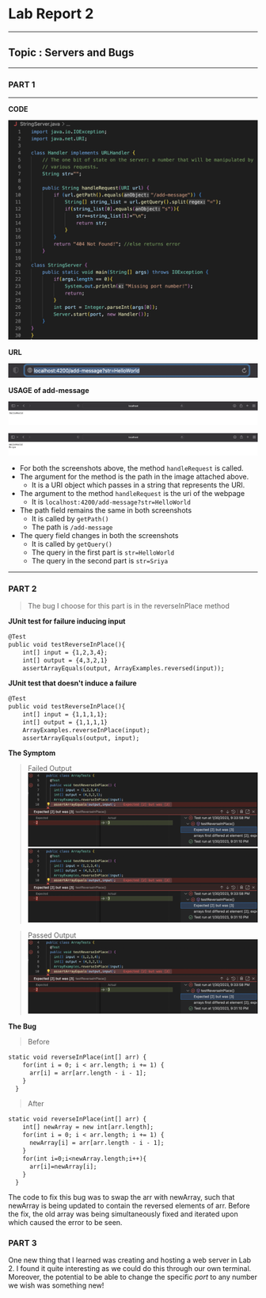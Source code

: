 # Lab Report 2
---
## Topic : Servers and Bugs
---
### PART 1
---
**CODE**

![Image](code.png)

**URL**

![Image](1.png)

**USAGE of add-message**

![Image](2.png)

![Image](3.png)

- For both the screenshots above, the method `handleRequest` is called.
- The argument for the method is the path in the image attached above.
    - It is a URI object which passes in a string that represents the URI.
- The argument to the method `handleRequest` is the uri of the webpage
    - It is `localhost:4200/add-message?str=HelloWorld`
- The path field remains the same in both screenshots
    - It is called by `getPath()`
    - The path is `/add-message`
- The query field changes in both the screenshots
    - It is called by `getQuery()`
    - The query in the first part is `str=HelloWorld`
    - The query in the second part is `str=Sriya`

---
### PART 2
> The bug I choose for this part is in the reverseInPlace method

**JUnit test for failure inducing input**

```
@Test
public void testReverseInPlace(){
    int[] input = {1,2,3,4};
    int[] output = {4,3,2,1}
    assertArrayEquals(output, ArrayExamples.reversed(input));
```

**JUnit test that doesn't induce a failure**

```
@Test
public void testReverseInPlace(){
    int[] input = {1,1,1,1};
    int[] output = {1,1,1,1}
    ArrayExamples.reverseInPlace(input);
    assertArrayEquals(output, input);
```

**The Symptom**
> Failed Output
![Image](4.png)
![Image](4.png)

> Passed Output
![Image](4.png)

**The Bug**
> Before

```
static void reverseInPlace(int[] arr) {
    for(int i = 0; i < arr.length; i += 1) {
      arr[i] = arr[arr.length - i - 1];
    }
  }
```

> After

```
static void reverseInPlace(int[] arr) {
    int[] newArray = new int[arr.length];
    for(int i = 0; i < arr.length; i += 1) {
      newArray[i] = arr[arr.length - i - 1];
    }
    for(int i=0;i<newArray.length;i++){
      arr[i]=newArray[i];
    }
  }
```
The code to fix this bug was to swap the arr with newArray, such that newArray is being updated to contain the reversed elements of arr.
Before the fix, the old array was being simultaneously fixed and iterated upon which caused the error to be seen.

### PART 3
One new thing that I learned was creating and hosting a web server in Lab 2. I found it quite interesting as we could do this through our own terminal.
Moreover, the potential to be able to change the specific *port* to any number we wish was something new!


